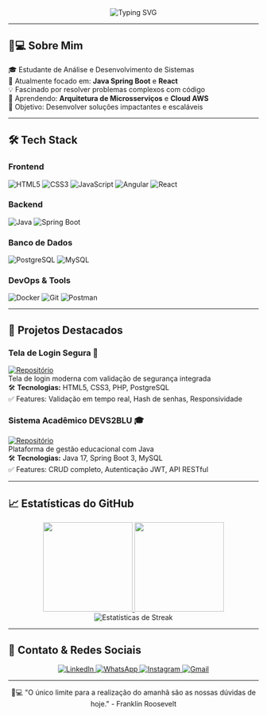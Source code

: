 <div align="center">
  <img src="https://readme-typing-svg.demolab.com?font=Fira+Code&size=30&duration=2800&pause=2000&color=7A3CE7&center=true&vCenter=true&width=940&lines=Olá%2C+Seja+Bem-Vindo(a)!+👋;Desenvolvedor+FullStack+em+Formação+💻;Apaixonado+por+Tecnologia+e+Inovação+🚀" alt="Typing SVG" />
</div>

---

## 👨💻 Sobre Mim

🎓 Estudante de Análise e Desenvolvimento de Sistemas  
🚀 Atualmente focado em: **Java Spring Boot** e **React**  
💡 Fascinado por resolver problemas complexos com código  
🌱 Aprendendo: **Arquitetura de Microsserviços** e **Cloud AWS**  
🎯 Objetivo: Desenvolver soluções impactantes e escaláveis

---

## 🛠️ Tech Stack

### Frontend
![HTML5](https://img.shields.io/badge/HTML5-E34F26?style=for-the-badge&logo=html5&logoColor=white)
![CSS3](https://img.shields.io/badge/CSS3-1572B6?style=for-the-badge&logo=css3&logoColor=white)
![JavaScript](https://img.shields.io/badge/JavaScript-F7DF1E?style=for-the-badge&logo=javascript&logoColor=black)
![Angular](https://img.shields.io/badge/Angular-DD0031?style=for-the-badge&logo=angular&logoColor=white)
![React](https://img.shields.io/badge/React-20232A?style=for-the-badge&logo=react&logoColor=61DAFB)

### Backend
![Java](https://img.shields.io/badge/Java-ED8B00?style=for-the-badge&logo=openjdk&logoColor=white)
![Spring Boot](https://img.shields.io/badge/Spring_Boot-6DB33F?style=for-the-badge&logo=spring-boot&logoColor=white)

### Banco de Dados
![PostgreSQL](https://img.shields.io/badge/PostgreSQL-316192?style=for-the-badge&logo=postgresql&logoColor=white)
![MySQL](https://img.shields.io/badge/MySQL-005C84?style=for-the-badge&logo=mysql&logoColor=white)

### DevOps & Tools
![Docker](https://img.shields.io/badge/Docker-2CA5E0?style=for-the-badge&logo=docker&logoColor=white)
![Git](https://img.shields.io/badge/GIT-E44C30?style=-for-the-badge&logo=git&logoColor=white)
![Postman](https://img.shields.io/badge/Postman-FF6C37?style=for-the-badge&logo=postman&logoColor=white)

---

## 🚀 Projetos Destacados

### Tela de Login Segura 🔐
[![Repositório](https://img.shields.io/badge/GitHub-Repositório-181717?style=for-the-badge&logo=github)](https://github.com/GuilhermeAntonio05/TelaDeLogin)  
Tela de login moderna com validação de segurança integrada  
🛠️ **Tecnologias:** HTML5, CSS3, PHP, PostgreSQL  
✅ Features: Validação em tempo real, Hash de senhas, Responsividade

### Sistema Acadêmico DEVS2BLU 🎓
[![Repositório](https://img.shields.io/badge/GitHub-Repositório-181717?style=for-the-badge&logo=github)](https://github.com/LoesterBotelho/DEVS2BLU)  
Plataforma de gestão educacional com Java  
🛠️ **Tecnologias:** Java 17, Spring Boot 3, MySQL  
✅ Features: CRUD completo, Autenticação JWT, API RESTful

---

## 📈 Estatísticas do GitHub

<div align="center">
  <a href="https://github.com/GuilhermeAntonio05">
    <img height="180em" src="https://github-readme-stats.vercel.app/api?username=GuilhermeAntonio05&show_icons=true&theme=dracula&include_all_commits=true&count_private=true"/>
    <img height="180em" src="https://github-readme-stats.vercel.app/api/top-langs/?username=GuilhermeAntonio05&layout=compact&langs_count=7&theme=dracula"/>
  </a>
</div>

<div align="center">
  <img src="https://streak-stats.demolab.com?user=GuilhermeAntonio05&theme=dracula&date_format=j%20M%5B%20Y%5D" alt="Estatísticas de Streak"/>
</div>

---

## 📱 Contato & Redes Sociais

<div align="center">
  <a href="https://www.linkedin.com/in/seu-linkedin" target="_blank">
    <img src="https://img.shields.io/badge/LinkedIn-0077B5?style=for-the-badge&logo=linkedin&logoColor=white" alt="LinkedIn">
  </a>
  <a href="https://wa.me/47997660815" target="_blank">
    <img src="https://img.shields.io/badge/WhatsApp-25D366?style=for-the-badge&logo=whatsapp&logoColor=white" alt="WhatsApp">
  </a>
  <a href="https://www.instagram.com/oguilhermeansilva/" target="_blank">
    <img src="https://img.shields.io/badge/Instagram-E4405F?style=for-the-badge&logo=instagram&logoColor=white" alt="Instagram">
  </a>
  <a href="mailto:seuemail@provedor.com">
    <img src="https://img.shields.io/badge/Gmail-D14836?style=for-the-badge&logo=gmail&logoColor=white" alt="Gmail">
  </a>
</div>

---

<div align="center">
  👨💻 "O único limite para a realização do amanhã são as nossas dúvidas de hoje." - Franklin Roosevelt
</div>